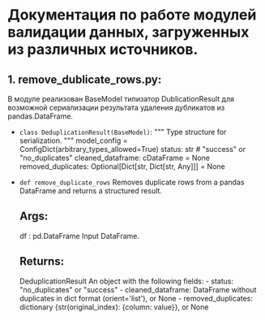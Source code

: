 # Документация по работе модулей валидации данных, загруженных из различных источников.

## 1. remove_dublicate_rows.py:

В модуле реализован BaseModel типизатор DublicationResult для возможной сериализации результата удаления дубликатов из pandas.DataFrame.

- `class DeduplicationResult(BaseModel)`:
    """
    Type structure for serialization.
    """
    model_config = ConfigDict(arbitrary_types_allowed=True)
    status: str  # "success" or "no_duplicates"
    cleaned_dataframe: cDataFrame = None  
    removed_duplicates: Optional[Dict[str, Dict[str, Any]]] = None

- `def remove_duplicate_rows`
Removes duplicate rows from a pandas DataFrame and returns a structured result.

    
    Args:
    ----------

    df : pd.DataFrame
        Input DataFrame.

        
    Returns:
    ----------

    DeduplicationResult
        An object with the following fields:
        - status: "no_duplicates" or "success"
        - cleaned_dataframe: DataFrame without duplicates in dict format (orient='list'), or None
        - removed_duplicates: dictionary {str(original_index): {column: value}}, or None